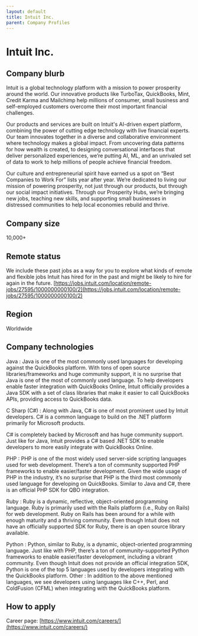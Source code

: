 ```yaml
---
layout: default
title: Intuit Inc.
parent: Company Profiles
---
```


# Intuit Inc.

## Company blurb

Intuit is a global technology platform with a mission to power prosperity around the world. Our innovative products like TurboTax, QuickBooks, Mint, Credit Karma and Mailchimp help millions of consumer, small business and self-employed customers overcome their most important financial challenges.

Our products and services are built on Intuit's AI-driven expert platform, combining the power of cutting edge technology with live financial experts. Our team innovates together in a diverse and collaborative environment where technology makes a global impact. From uncovering data patterns for how wealth is created, to designing conversational interfaces that deliver personalized experiences, we’re putting AI, ML, and an unrivaled set of data to work to help millions of people achieve financial freedom.

Our culture and entrepreneurial spirit have earned us a spot on “Best Companies to Work For” lists year after year. We’re dedicated to living our mission of powering prosperity, not just through our products, but through our social impact initiatives. Through our Prosperity Hubs, we’re bringing new jobs, teaching new skills, and supporting small businesses in distressed communities to help local economies rebuild and thrive.

## Company size

10,000+

## Remote status

We include these past jobs as a way for you to explore what kinds of remote and flexible jobs Intuit has hired for in the past and might be likely to hire for again in the future.
[https://jobs.intuit.com/location/remote-jobs/27595/1000000000100/2](https://jobs.intuit.com/location/remote-jobs/27595/1000000000100/2)

## Region
Worldwide

## Company technologies

Java : Java is one of the most commonly used languages for developing against the QuickBooks platform. With tons of open source libraries/frameworks and huge community support, it is no surprise that Java is one of the most of commonly used language. To help developers enable faster integration with QuickBooks Online, Intuit officially provides a Java SDK with a set of class libraries that make it easier to call QuickBooks APIs, providing access to QuickBooks data.

C Sharp (C#) : Along with Java, C# is one of most prominent used by Intuit developers. C# is a common language to build on the .NET platform primarily for Microsoft products. 

C# is completely backed by Microsoft and has huge community support. Just like for Java, Intuit provides a C# based .NET SDK to enable developers to more easily integrate with QuickBooks Online.

PHP : PHP is one of the most widely used server-side scripting languages used for web development. There’s a ton of community supported PHP frameworks to enable easier/faster development. Given the wide usage of PHP in the industry, it’s no surprise that PHP is the third most commonly used language for developing on QuickBooks. Similar to Java and 
C#, there is an official PHP SDK for QBO integration.

Ruby : Ruby is a dynamic, reflective, object-oriented programming language. Ruby is primarily used with the Rails platform (i.e., Ruby on Rails) for web development. Ruby on Rails has been around for a while with enough maturity and a thriving community.  Even though Intuit does not have an officially supported SDK for Ruby, there is an open source library available.

Python : Python, similar to Ruby, is a dynamic, object-oriented programming language. Just like with PHP, there’s a ton of community-supported Python frameworks to enable easier/faster development, including a vibrant community. Even though Intuit does not provide an official integration SDK, Python is one of the top 5 languages used by developers integrating with the QuickBooks platform.
Other : In addition to the above mentioned languages, we see developers using languages like C++, Perl, and ColdFusion (CFML) when integrating with the QuickBooks platform.

## How to apply

Career page: [https://www.intuit.com/careers/](https://www.intuit.com/careers/)
